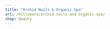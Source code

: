 ```yaml
---
title: "Orchid Nails & Organic Spa"
url: /hillsboro/orchid-nails-and-organic-spa/
shop: beauty
---
```

